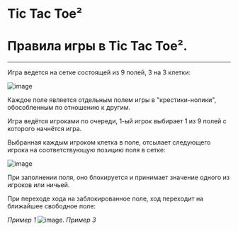 # Tic Tac Toe²

# Правила игры в Tic Tac Toe².
---
Игра ведется на сетке состоящей из 9 полей, 3 на 3 клетки:

![image](https://github.com/denisnumb/tictactoe_extended/assets/108686703/4ea964c0-47c1-4a32-91db-3e5ba66b3d7d)

Каждое поле является отдельным полем игры в "крестики-нолики", обособленным по отношению к другим.

Игра ведётся игроками по очереди, 1-ый игрок выбирает 1 из 9 полей с которого начнётся игра.

Выбранная каждым игроком клетка в поле, отсылает следующего игрока на соответствующую позицию поля в сетке:

![image](https://github.com/denisnumb/tictactoe_extended/assets/108686703/686407dd-87e0-4462-a931-f406a3318ee3)

При заполнении поля, оно блокируется и принимает значение одного из игроков или ничьей.

При переходе хода на заблокированное поле, ход переходит на ближайшее свободное поле:

*Пример 1*
![image](https://github.com/denisnumb/tictactoe_extended/assets/108686703/33304e86-4acc-4492-aaec-496c1f56d9e4). *Пример 3*
